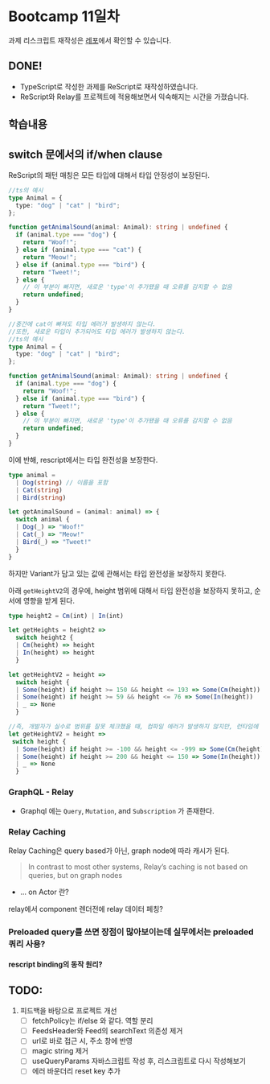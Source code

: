 # Bootcamp 11일차

과제 리스크립트 재작성은 [레포](https://github.com/WooWan/onboarding-resript)에서 확인할 수 있습니다.

## DONE!

* TypeScript로 작성한 과제를 ReScript로 재작성하였습니다.
* ReScript와 Relay를 프로젝트에 적용해보면서 익숙해지는 시간을 가졌습니다.



## 학습내용

## switch 문에서의 if/when clause

ReScript의 패턴 매칭은 모든 타입에 대해서 타입 안정성이 보장된다.

```ts
//ts의 예시
type Animal = {
  type: "dog" | "cat" | "bird";
};

function getAnimalSound(animal: Animal): string | undefined {
  if (animal.type === "dog") {
    return "Woof!";
  } else if (animal.type === "cat") {
    return "Meow!";
  } else if (animal.type === "bird") {
    return "Tweet!";
  } else {
    // 이 부분이 빠지면, 새로운 'type'이 추가됐을 때 오류를 감지할 수 없음
    return undefined;
  }
}

//중간에 cat이 빠져도 타입 에러가 발생하지 않는다.
//또한, 새로운 타입이 추가되어도 타입 에러가 발생하지 않는다.
//ts의 예시
type Animal = {
  type: "dog" | "cat" | "bird";
};

function getAnimalSound(animal: Animal): string | undefined {
  if (animal.type === "dog") {
    return "Woof!";
  } else if (animal.type === "bird") {
    return "Tweet!";
  } else {
    // 이 부분이 빠지면, 새로운 'type'이 추가됐을 때 오류를 감지할 수 없음
    return undefined;
  }
}
```

이에 반해, rescript에서는 타입 완전성을 보장한다.

```ts
type animal = 
  | Dog(string) // 이름을 포함
  | Cat(string)
  | Bird(string)

let getAnimalSound = (animal: animal) => {
  switch animal {
  | Dog(_) => "Woof!"
  | Cat(_) => "Meow!"
  | Bird(_) => "Tweet!"
  }
}
```



하지만 Variant가 담고 있는 값에 관해서는 타입 완전성을 보장하지 못한다. 

아래 `getHeightV2`의 경우에, height 범위에 대해서 타입 완전성을 보장하지 못하고, 순서에 영향을 받게 된다.  

```ts
type height2 = Cm(int) | In(int)

let getHeights = height2 =>
  switch height2 {
  | Cm(height) => height
  | In(height) => height
  }

let getHeightV2 = height =>
  switch height {
  | Some(height) if height >= 150 && height <= 193 => Some(Cm(height))
  | Some(height) if height >= 59 && height <= 76 => Some(In(height))
  | _ => None
  }

//즉, 개발자가 실수로 범위를 잘못 체크했을 때, 컴파일 에러가 발생하지 않지만, 런타임에 우리의 예상과 다르게 동작한다.
let getHeightV2 = height =>
 switch height {
  | Some(height) if height >= -100 && height <= -999 => Some(Cm(height))
  | Some(height) if height >= 200 && height <= 150 => Some(In(height))
  | _ => None
  }
```



### GraphQL - Relay

* Graphql 에는 `Query`, `Mutation`, and `Subscription` 가 존재한다.



### Relay Caching

Relay Caching은 query based가 아닌, graph node에 따라 캐시가 된다.

>In contrast to most other systems, Relay’s caching is not based on queries, but on graph nodes



* ... on Actor 란? 



relay에서 component 렌더전에 relay 데이터 페칭?

### Preloaded query를 쓰면 장점이 많아보이는데 실무에서는 preloaded 쿼리 사용?



#### rescript binding의 동작 원리?



## TODO:

1. 피드백을 바탕으로 프로젝트 개선
   - [ ] fetchPolicy는 if/else 와 같다. 역할 분리
   - [ ] FeedsHeader와 Feed의 searchText 의존성 제거
   - [ ] url로 바로 접근 시, 주소 창에 반영
   - [ ] magic string 제거
   - [ ] useQueryParams 자바스크립트 작성 후, 리스크립트로 다시 작성해보기
   - [ ] 에러 바운더리 reset key 추가